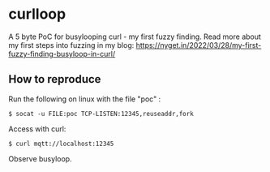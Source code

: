 # curlloop
A 5 byte PoC for busylooping curl - my first fuzzy finding.
Read more about my first steps into fuzzing in my blog: https://nyget.in/2022/03/28/my-first-fuzzy-finding-busyloop-in-curl/

## How to reproduce
Run the following on linux with the file "poc" :

``
$ socat -u FILE:poc TCP-LISTEN:12345,reuseaddr,fork
``

Access with curl:

``
$ curl mqtt://localhost:12345
``

Observe busyloop.
